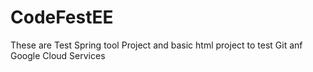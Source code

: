 # CodeFestEE
These are Test Spring tool Project and basic html project to test Git anf Google Cloud Services

